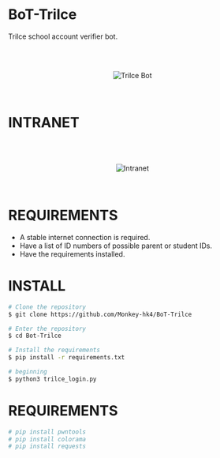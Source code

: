 # BoT-Trilce
Trilce school account verifier bot.

<br/>
</br>
<p align="center">
<img src="https://github.com/Monkey-hk4/BoT-Trilce/blob/main/trilce_check.png" title="Trilce Bot">
</p>
<br/>

# INTRANET 
<br/>
</br>
<p align="center">
<img src="https://github.com/Monkey-hk4/BoT-Trilce/blob/main/intranet_trilce.png" title="Intranet">
</p>
<br/>

# REQUIREMENTS
- A stable internet connection is required.
- Have a list of ID numbers of possible parent or student IDs.
- Have the requirements installed.

# INSTALL

```bash
# Clone the repository
$ git clone https://github.com/Monkey-hk4/BoT-Trilce

# Enter the repository
$ cd Bot-Trilce

# Install the requirements
$ pip install -r requirements.txt

# beginning
$ python3 trilce_login.py
```

# REQUIREMENTS
```bash
# pip install pwntools
# pip install colorama
# pip install requests
```
